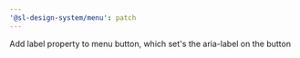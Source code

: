 ```yaml
---
'@sl-design-system/menu': patch
---
```


Add label property to menu button, which set's the aria-label on the button
